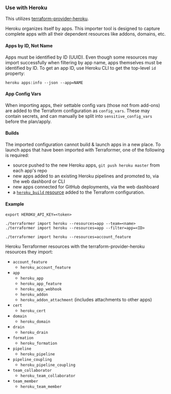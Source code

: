 ### Use with Heroku

This utilizes [terraform-provider-heroku](https://registry.terraform.io/providers/heroku/heroku/latest).

Heroku organizes itself by apps. This importer tool is designed to capture complete apps with all their dependent resources like addons, domains, etc.

#### Apps by ID, Not Name

Apps must be identified by ID (UUID). Even though some resources may import successfully when filtering by app name, apps themselves must be identified by ID. To get an app ID, use Heroku CLI to get the top-level `id` property:

```
heroku apps:info --json --app=NAME
```

#### App Config Vars

When importing apps, their settable config vars (those not from add-ons) are added to the Terraform configuration as `config_vars`. These may contain secrets, and can manually be split into `sensitive_config_vars` before the plan/apply.

#### Builds

The imported configuration cannot build & launch apps in a new place. To launch apps that have been imported with Terraformer, one of the following is required:
* source pushed to the new Heroku apps, `git push heroku master` from each app's repo
* new apps added to an existing Heroku pipelines and promoted to, via the web dashbord or CLI
* new apps connected for GitHub deployments, via the web dashboard
* a [`heroku_build` resource](https://registry.terraform.io/providers/heroku/heroku/latest/docs/resources/build) added to the Terraform configuration.

#### Example

```
export HEROKU_API_KEY=<token>

./terraformer import heroku --resources=app --team=<name>
./terraformer import heroku --resources=app --filter=app=<ID>

./terraformer import heroku --resources=account_feature
```

Heroku Terraformer resources with the terraform-provider-heroku resources they import:

*   `account_feature`
    * `heroku_account_feature`
*   `app`
    * `heroku_app`
    * `heroku_app_feature`
    * `heroku_app_webhook`
    * `heroku_addon`
    * `heroku_addon_attachment` (includes attachments to other apps)
*   `cert`
    * `heroku_cert`
*   `domain`
    * `heroku_domain`
*   `drain`
    * `heroku_drain`
*   `formation`
    * `heroku_formation`
*   `pipeline`
    * `heroku_pipeline`
*   `pipeline_coupling`
    * `heroku_pipeline_coupling`
*   `team_collaborator`
    * `heroku_team_collaborator`
*   `team_member`
    * `heroku_team_member`

